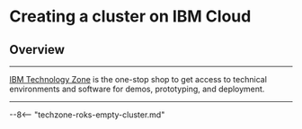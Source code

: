 # Creating a cluster on IBM Cloud

<!--- cSpell:ignore  -->

## Overview

---

[IBM Technology Zone](https://techzone.ibm.com/) is the one-stop shop to get access to technical environments and software for demos, prototyping, and deployment.

---

--8<-- "techzone-roks-empty-cluster.md"
